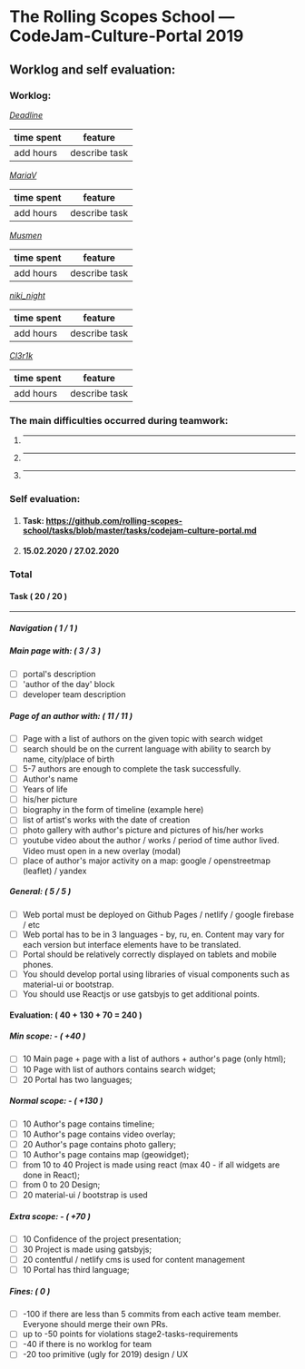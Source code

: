 
# The Rolling Scopes School — CodeJam-Culture-Portal 2019

## Worklog and self evaluation:

### Worklog:

_[Deadline](https://github.com/deadline2020)_

| time spent | feature                                       |
| ---------- | --------------------------------------------- |
| add hours  | describe task                                 |


_[MariaV](https://github.com/kelbitskaya)_

| time spent | feature                                       |
| ---------- | --------------------------------------------- |
| add hours  | describe task                                 |

_[Musmen](https://github.com/musmen)_

| time spent | feature                                       |
| ---------- | --------------------------------------------- |
| add hours  | describe task                                 |

_[niki_night](https://github.com/ViktoriyaVorozhun)_

| time spent | feature                                       |
| ---------- | --------------------------------------------- |
| add hours  | describe task                                 |

_[Cl3r1k](https://github.com/cl3r1k)_

| time spent | feature                                       |
| ---------- | --------------------------------------------- |
| add hours  | describe task                                 |

### The main difficulties occurred during teamwork:
1. ---
2. ---
3. ---


### Self evaluation:

1. #### Task: https://github.com/rolling-scopes-school/tasks/blob/master/tasks/codejam-culture-portal.md
2. #### 15.02.2020 / 27.02.2020

### Total

#### Task ( 20 / 20 )

---

##### Navigation ( 1 / 1 )

##### Main page with: ( 3 / 3 )

- [ ] portal's description
- [ ] 'author of the day' block
- [ ] developer team description

##### Page of an author with: ( 11 / 11 )

- [ ] Page with a list of authors on the given topic with search widget
- [ ] search should be on the current language with ability to search by name, city/place of birth
- [ ] 5-7 authors are enough to complete the task successfully.
- [ ] Author's name
- [ ] Years of life
- [ ] his/her picture
- [ ] biography in the form of timeline (example here)
- [ ] list of artist's works with the date of creation
- [ ] photo gallery with author's picture and pictures of his/her works
- [ ] youtube video about the author / works / period of time author lived. Video must open in a new overlay (modal)
- [ ] place of author's major activity on a map: google / openstreetmap (leaflet) / yandex

##### General: ( 5 / 5 )

- [ ] Web portal must be deployed on Github Pages / netlify / google firebase / etc
- [ ] Web portal has to be in 3 languages - by, ru, en. Content may vary for each version but interface elements have to be translated.
- [ ] Portal should be relatively correctly displayed on tablets and mobile phones.
- [ ] You should develop portal using libraries of visual components such as material-ui or bootstrap.
- [ ] You should use Reactjs or use gatsbyjs to get additional points.

#### Evaluation: ( 40 + 130 + 70 = 240 )

##### Min scope: - ( +40 )

- [ ] 10 Main page + page with a list of authors + author's page (only html);
- [ ] 10 Page with list of authors contains search widget;
- [ ] 20 Portal has two languages;

##### Normal scope: - ( +130 )

- [ ] 10 Author's page contains timeline;
- [ ] 10 Author's page contains video overlay;
- [ ] 20 Author's page contains photo gallery;
- [ ] 10 Author's page contains map (geowidget);
- [ ] from 10 to 40 Project is made using react (max 40 - if all widgets are done in React);
- [ ] from 0 to 20 Design;
- [ ] 20 material-ui / bootstrap is used

##### Extra scope: - ( +70 )

- [ ] 10 Confidence of the project presentation;
- [ ] 30 Project is made using gatsbyjs;
- [ ] 20 contentful / netlify cms is used for content management
- [ ] 10 Portal has third language;

##### Fines: ( 0 )

- [ ] -100 if there are less than 5 commits from each active team member. Everyone should merge their own PRs.
- [ ] up to -50 points for violations stage2-tasks-requirements
- [ ] -40 if there is no worklog for team
- [ ] -20 too primitive (ugly for 2019) design / UX